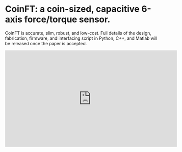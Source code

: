# CoinFT: a coin-sized, capacitive 6-axis force/torque sensor.
CoinFT is accurate, slim, robust, and low-cost. Full details of the design, fabrication, firmware, and interfacing script in Python, C++, and Matlab will be released once the paper is accepted.


<iframe width="560" height="315" src="https://www.youtube.com/embed/e7eLOIBcH-s" 
frameborder="0" allow="accelerometer; autoplay; clipboard-write; encrypted-media; 
gyroscope; picture-in-picture" allowfullscreen></iframe>


